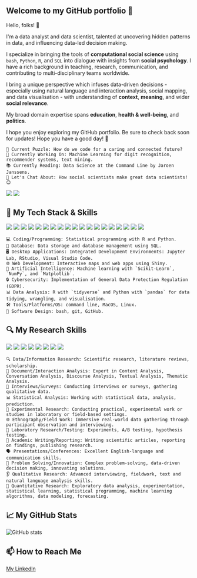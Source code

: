 ## Welcome to my GitHub portfolio 🤗

Hello, folks! 👋

I'm a data analyst and data scientist, talented at uncovering hidden patterns in data, and influencing data-led decision making.

I specialize in bringing the tools of **computational social science** using `bash`, `Python`, `R`, and `SQL` into dialogue with insights from **social psychology**. I have a rich background in teaching, research, communication, and contributing to multi-disciplinary teams worldwide.

I bring a unique perspective which infuses data-driven decisions - especially using natural language and interaction analysis, social mapping, and data visualisation - with understanding of **context**, **meaning**, and wider **social relevance**.

My broad domain expertise spans **education**, **health & well-being**, and **politics**.

I hope you enjoy exploring my GitHub portfolio. Be sure to check back soon for updates! Hope you have a good day! 👋

```         
🤔 Current Puzzle: How do we code for a caring and connected future?
🔭 Currently Working On: Machine Learning for digit recognition, recommender systems, text mining.
📚 Currently Reading: Data Science at the Command Line by Jaroen Janssens.
💬 Let's Chat About: How social scientists make great data scientists! 😉
```

<!-- 🌐 Language Proficiency -->

![](https://img.shields.io/badge/Language-English-informational?style=flat&logoColor=white&color=red)
![](https://img.shields.io/badge/Language-German-informational?style=flat&logoColor=white&color=yellow)

## 🧰 My Tech Stack & Skills

![](https://img.shields.io/badge/Code-Python-informational?style=flat&logo=python&logoColor=white&color=3776AB)
![](https://img.shields.io/badge/Code-R-informational?style=flat&logo=r&logoColor=white&color=276DC3)
![](https://img.shields.io/badge/Tool-SQL-informational?style=flat&logo=postgresql&logoColor=white&color=336791)
![](https://img.shields.io/badge/Library-ScikitLearn-FF69B4.svg?style=flat&logo=python&logoColor=white)
![](https://img.shields.io/badge/Library-pandas-150458.svg?style=flat&logo=pandas&logoColor=white)
![](https://img.shields.io/badge/Library-tidyverse-47A248.svg?style=flat&logo=r&logoColor=white)
![](https://img.shields.io/badge/Shell-bash-informational?style=flat&logo=gnu-bash&logoColor=white&color=4EAA25)
![](https://img.shields.io/badge/Code-Shell_Scripting-informational?style=flat&logo=gnu-bash&logoColor=white&color=4EAA25)
![](https://img.shields.io/badge/Tool-Git-informational?style=flat&logo=git&logoColor=white&color=F05032)
![](https://img.shields.io/badge/Tool-GitHub-informational?style=flat&logo=github&logoColor=white&color=181717)
![](https://img.shields.io/badge/OS-Linux-informational?style=flat&logo=linux&logoColor=white&color=FCC624)
![](https://img.shields.io/badge/Field-Machine_Learning-informational?style=flat&logoColor=white&color=orange)
![](https://img.shields.io/badge/Field-Natural_Language_Processing-informational?style=flat&logoColor=white&color=orange)
![](https://img.shields.io/badge/Tool-Qualtrics-informational?style=flat&logoColor=white&color=ED302F)
![](https://img.shields.io/badge/Tool-SPSS-informational?style=flat&logo=ibm&logoColor=white&color=5aaafa)
![](https://img.shields.io/badge/Tool-NVivo-informational?style=flat&logoColor=white&color=2bbc8a)
![](https://img.shields.io/badge/Tool-Excel-informational?style=flat&logo=microsoft-excel&logoColor=white&color=217346)
![](https://img.shields.io/badge/Writeup-LaTeX-informational?style=flat&logo=latex&logoColor=white&color=008080)
![](https://img.shields.io/badge/Writeup-Markdown-informational?style=flat&logo=markdown&logoColor=white&color=000000)

```         
💻 Coding/Programming: Statistical programming with R and Python.
💾 Database: Data storage and database management using SQL.
🖥️ Desktop Applications: Integrated Development Environments: Jupyter Lab, RStudio, Visual Studio Code.
🌐 Web Development: Interactive maps and web apps using Shiny.
🧠 Artificial Intelligence: Machine learning with `Scikit-Learn`, `NumPy`, and `Matplotlib`.
🔒 Cybersecurity: Implementation of General Data Protection Regulation (GDPR).
📊 Data Analysis: R with `tidyverse` and Python with `pandas` for data tidying, wrangling, and visualisation.
🛠️ Tools/Platforms/OS: command line, MacOS, Linux.
🚀 Software Design: bash, git, GitHub.
```

## 🔍 My Research Skills

![](https://img.shields.io/badge/Research-Content_Analysis-informational?style=flat&logoColor=white&color=blueviolet)
![](https://img.shields.io/badge/Research-Discourse_Analysis-informational?style=flat&logoColor=white&color=blueviolet)
![](https://img.shields.io/badge/Research-Ethnography-informational?style=flat&logoColor=white&color=blueviolet)
![](https://img.shields.io/badge/Research-Experimentation-informational?style=flat&logoColor=white&color=blueviolet)
![](https://img.shields.io/badge/Research-Statistics-informational?style=flat&logo=apache-spark&logoColor=white&color=blueviolet)
![](https://img.shields.io/badge/Research-Surveys-informational?style=flat&logoColor=white&color=blueviolet)
![](https://img.shields.io/badge/Research-Text_Mining-informational?style=flat&logoColor=white&color=blueviolet)
![](https://img.shields.io/badge/Research-Thematic_Analysis-informational?style=flat&logoColor=white&color=blueviolet)

```         
🔍 Data/Information Research: Scientific research, literature reviews, scholarship.
📑 Document/Interaction Analysis: Expert in Content Analysis, Conversation Analysis, Discourse Analysis, Textual Analysis, Thematic Analysis.
👥 Interviews/Surveys: Conducting interviews or surveys, gathering qualitative data.
📊 Statistical Analysis: Working with statistical data, analysis, prediction.
🔬 Experimental Research: Conducting practical, experimental work or studies in laboratory or field-based settings.
🌐 Ethnography/Field Work: Immersive real-world data gathering through participant observation and interviewing.
🧪 Laboratory Research/Testing: Experiments, A/B testing, hypothesis testing.
📝 Academic Writing/Reporting: Writing scientific articles, reporting on findings, publishing research.
🗣️ Presentations/Conferences: Excellent English-language and communication skills.
🤔 Problem Solving/Innovation: Complex problem-solving, data-driven decision making, innovating solutions.
👂 Qualitative Research: Advanced interviewing, fieldwork, text and natural language analysis skills.
🧮 Quantitative Research: Exploratory data analysis, experimentation, statistical learning, statistical programming, machine learning algorithms, data modeling, forecasting.
```

## 📈 My GitHub Stats

![GitHub
stats](https://github-readme-stats.vercel.app/api?username=carecodeconnect&show_icons=true&theme=tokyonight)

## 📫 How to Reach Me

[My LinkedIn](https://www.linkedin.com/in/stephen-s-91870527a/)

<!-- Icons -->

